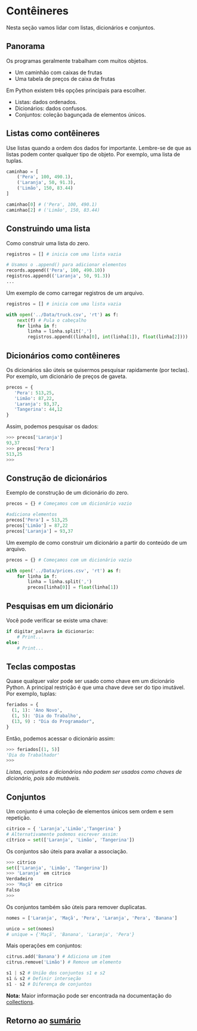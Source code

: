 # Contêineres

Nesta seção vamos lidar com listas, dicionários e conjuntos.

## Panorama

Os programas geralmente trabalham com muitos objetos.

* Um caminhão com caixas de frutas
* Uma tabela de preços de caixa de frutas

Em Python existem três opções principais para escolher.

* Listas: dados ordenados.
* Dicionários: dados confusos.
* Conjuntos: coleção bagunçada de elementos únicos.

## Listas como contêineres

Use listas quando a ordem dos dados for importante. Lembre-se de que as listas podem conter qualquer tipo de objeto.
Por exemplo, uma lista de tuplas.

``` python
caminhao = [
    ('Pera', 100, 490.1),
    ('Laranja', 50, 91.3),
    ('Limão', 150, 83.44)
]

caminhao[0] # ('Pera', 100, 490.1)
caminhao[2] # ('Limão', 150, 83.44)
```

## Construindo uma lista

Como construir uma lista do zero.

``` python
registros = [] # inicia com uma lista vazia

# Usamos o .append() para adicionar elementos
records.append(('Pera', 100, 490.10))
registros.append(('Laranja', 50, 91.3))
...
```

Um exemplo de como carregar registros de um arquivo.

``` python
registros = [] # inicia com uma lista vazia

with open('../Data/truck.csv', 'rt') as f:
    next(f) # Pula o cabeçalho
    for linha in f:
        linha = linha.split(',')
        registros.append((linha[0], int(linha[1]), float(linha[2])))
```

## Dicionários como contêineres

Os dicionários são úteis se quisermos pesquisar rapidamente (por teclas).
Por exemplo, um dicionário de preços de gaveta.

``` python
precos = {
   'Pera': 513,25,
   'Limão': 87,22,
   'Laranja': 93,37,
   'Tangerina': 44,12
}
```

Assim, podemos pesquisar os dados:

``` python
>>> precos['Laranja']
93,37
>>> precos['Pera']
513,25
>>>
```

## Construção de dicionários

Exemplo de construção de um dicionário do zero.

``` python
precos = {} # Começamos com um dicionário vazio

#adiciona elementos
precos['Pera'] = 513,25
precos['Limão'] = 87,22
precos['Laranja'] = 93,37
```

Um exemplo de como construir um dicionário a partir do conteúdo de um arquivo.

``` python
precos = {} # Começamos com um dicionário vazio

with open('../Data/prices.csv', 'rt') as f:
    for linha in f:
        linha = linha.split(',')
        precos[linha[0]] = float(linha[1])
```

## Pesquisas em um dicionário

Você pode verificar se existe uma chave:

``` python
if digitar_palavra in dicionario:
    # Print...
else:
    # Print...
```

## Teclas compostas

Quase qualquer valor pode ser usado como chave em um dicionário Python. A principal restrição é que uma chave deve ser do tipo imutável.
Por exemplo, tuplas:

``` python
feriados = {
  (1, 1): 'Ano Novo',
  (1, 5): 'Dia do Trabalho',
  (13, 9) : "Dia do Programador",
}
```

Então, podemos acessar o dicionário assim:

``` python
>>> feriados[(1, 5)]
'Dia do Trabalhador'
>>>
```

*Listas, conjuntos e dicionários não podem ser usados ​​como chaves de dicionário, pois são mutáveis.*

## Conjuntos

Um conjunto é uma coleção de elementos únicos sem ordem e sem repetição.

``` python
citrico = { 'Laranja','Limão','Tangerina' }
# Alternativamente podemos escrever assim:
cítrico = set(['Laranja', 'Limão', 'Tangerina'])
```

Os conjuntos são úteis para avaliar a associação.

``` python
>>> citrico
set(['Laranja', 'Limão', 'Tangerina'])
>>> 'Laranja' em citrico
Verdadeiro
>>> 'Maçã' em citrico
Falso
>>>
```

Os conjuntos também são úteis para remover duplicatas.

``` python
nomes = ['Laranja', 'Maçã', 'Pera', 'Laranja', 'Pera', 'Banana']

unico = set(nomes)
# unique = {'Maçã', 'Banana', 'Laranja', 'Pera'}
```

Mais operações em conjuntos:

``` python
citrus.add('Banana') # Adiciona um item
citrus.remove('Limão') # Remove um elemento

s1 | s2 # União dos conjuntos s1 e s2
s1 & s2 # Definir interseção
s1 - s2 # Diferença de conjuntos
```

**Nota:** Maior informação pode ser encontrada na documentação do [collections](https://docs.python.org/pt-br/3/library/collections.html).

## Retorno ao [sumário](./00_Resumo.md)